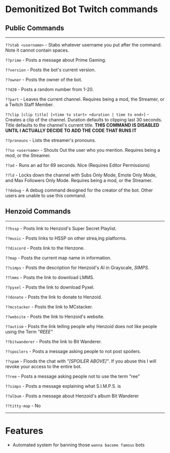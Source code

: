 # Demonitized Bot Twitch commands #

## Public Commands ##

---

`??stab <username>` - Stabs whatever username you put after the command. Note it cannot contain spaces.

`??prime` - Posts a message about Prime Gaming.

`??version` - Posts the bot's current version.

`??owner` - Posts the owner of the bot.

`??d20` - Posts a random number from 1-20.

`??part` - Leaves the current channel. Requires being a mod, the Streamer, or a Twitch Staff Member.

`??clip [clip title] [<time to start> <duration | time to end>]` - Creates a clip of the channel. Duration defaults to clipping last 30 seconds. Title defaults to the channel's current title. **THIS COMMAND IS DISABLED UNTIL I ACTUALLY DECIDE TO ADD THE CODE THAT RUNS IT**

`??pronouns` - Lists the streamer's pronouns.

`??so <username>` - Shouts Out the user who you mention. Requires being a mod, or the Streamer.

`??ad` - Runs an ad for 69 seconds. Nice (Requires Editor Permissions)

`??ld` - Locks down the channel with Subs Only Mode, Emote Only Mode, and Max Followers Only Mode. Requires being a mod, or the Streamer. 

`??debug` - A debug command designed for the creator of the bot. Other users are unable to use this command. 

## Henzoid Commands ##

---

`??hssp` - Posts link to Henzoid's Super Secret Playlist.

`??music` - Posts links to HSSP on other strea,ing platforms.

`??discord` - Posts link to the Henzone.

`??map` - Posts the current map name in information.

`??simps` - Posts the description for Henzoid's AI in Grayscale, *SIMPS*.

`??lmms` - Posts the link to download LMMS.

`??pyxel` - Posts the link to download Pyxel.

`??donate` - Posts the link to donate to Henzoid.

`??mcstacker` - Posts the link to MCstacker.

`??website` - Posts the link to Henzoid's website.

`??autism` - Posts the link telling people why Henzoid does not like people using the Term *"REEE"*

`??bitwanderer` - Posts the link to Bit Wanderer.

`??spoilers` - Posts a message asking people to not post spoilers.

`??spam` - Floods the chat with *"[SPOILER ABOVE]"*. If you abuse this I will revoke your access to the entire bot.

`??ree` - Posts a message asking people not to use the term "ree"

`??simps` - Posts a message explaining what S.I.M.P.S. is

`??album` - Posts a message about Henzoid's album Bit Wanderer

`??titty-map` - No

---
# Features #
- Automated system for banning those `wanna bacome famous` bots
